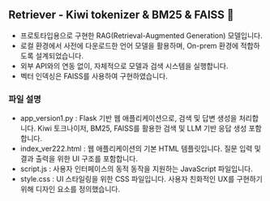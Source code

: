 ## Retriever - Kiwi tokenizer & BM25 & FAISS 🍎

- 프로토타입용으로 구현한 RAG(Retrieval-Augmented Generation) 모델입니다.
- 로컬 환경에서 사전에 다운로드한 언어 모델을 활용하며, On-prem 환경에 적합하도록 설계되었습니다.
- 외부 API와의 연동 없이, 자체적으로 모델과 검색 시스템을 실행합니다.
- 벡터 인덱싱은 FAISS를 사용하여 구현하였습니다.
  
### 파일 설명
- app_version1.py : Flask 기반 웹 애플리케이션으로, 검색 및 답변 생성을 처리합니다. Kiwi 토크나이저, BM25, FAISS를 활용한 검색 및 LLM 기반 응답 생성 포함합니다.
- index_ver222.html : 웹 애플리케이션의 기본 HTML 템플릿입니다. 질문 입력 및 결과 출력을 위한 UI 구조를 포함합니다.
- script.js : 사용자 인터페이스의 동적 동작을 지원하는 JavaScript 파일입니다. 
- style.css : UI 스타일링을 위한 CSS 파일입니다. 사용자 친화적인 UX를 구현하기 위해 디자인 요소를 정의했습니다.
